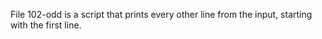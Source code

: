 File 102-odd is a script that prints every other line from the input, starting with the first line.
